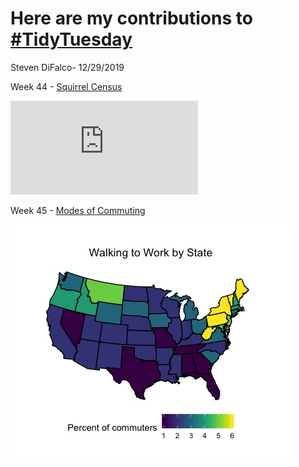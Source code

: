 # Here are my contributions to [#TidyTuesday](https://github.com/rfordatascience/tidytuesday)

Steven DiFalco- 12/29/2019

Week 44 - [Squirrel Census](https://github.com/rfordatascience/tidytuesday/tree/master/data/2019/2019-10-29)

![Squirrel Density](https://github.com/stevendifalco/TidyTuesday/blob/master/Squrriels.html)

Week 45 - [Modes of Commuting](https://github.com/rfordatascience/tidytuesday/tree/master/data/2019/2019-11-05)

![Walking](https://github.com/stevendifalco/TidyTuesday/blob/master/WalkingPercentage.jpeg)
